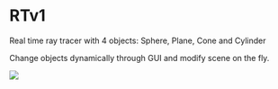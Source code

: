 # RTv1

Real time ray tracer with 4 objects: Sphere, Plane, Cone and Cylinder

Change objects dynamically through GUI and modify scene on the fly.

<img src="RTv1.gif"></img>
